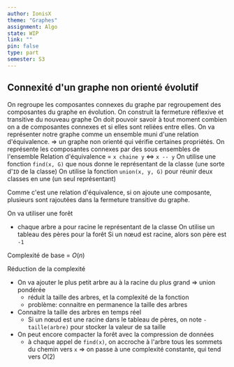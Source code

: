 ```yaml
---
author: IonisX
theme: "Graphes"
assignment: Algo
state: WIP
link: ""
pin: false
type: part
semester: S3
---
```

## Connexité d'un graphe non orienté évolutif
On regroupe les composantes connexes du graphe par regroupement des composantes du graphe en évolution.
On construit la fermeture réflexive et transitive du nouveau graphe
On doit pouvoir savoir à tout moment combien on a de composantes connexes et si elles sont reliées entre elles.
On va représenter notre graphe comme un ensemble muni d'une relation d'équivalence. => un graphe non orienté qui vérifie certaines propriétés.
On représente les composantes connexes par des sous ensembles de l'ensemble
Relation d'équivalence = `x chaine y` $\iff$ `x -- y`
On utilise une fonction `find(x, G)` que nous donne le représentant de la classe (une sorte d'`ID` de la classe)
On utilise la fonction `union(x, y, G)` pour réunir deux classes en une (un seul représentant)

Comme c'est une relation d'équivalence, si on ajoute une composante, plusieurs sont rajoutées dans la fermeture transitive du graphe.

On va utiliser une forêt
+ chaque arbre a pour racine le représentant de la classe
On utilise un tableau des pères pour la forêt
Si un nœud est racine, alors son père est `-1`

Complexité de base = $O(n)$

Réduction de la complexité
+ On va ajouter le plus petit arbre au à la racine du plus grand => union pondérée
	+ réduit la taille des arbres, et la complexité de la fonction
	+ problème: connaitre en permanence la taille des arbres
+ Connaitre la taille des arbres en temps réel
	+ Si un nœud est une racine dans le tableau de pères, on note `-taille(arbre)` pour stocker la valeur de sa taille
+ On peut encore compacter la forêt avec la compression de données
	+ à chaque appel de `find(x)`, on accroche à l'arbre tous les sommets du chemin vers `x`
=> on passe à une complexité constante, qui tend vers $O(2)$